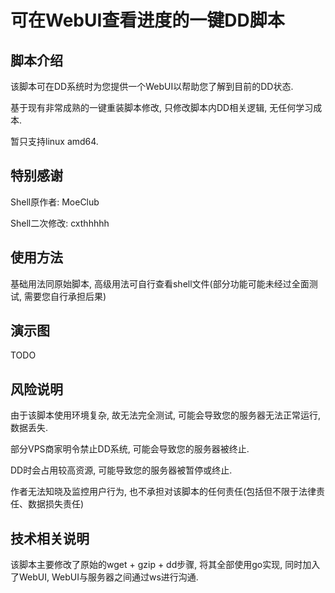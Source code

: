 # 可在WebUI查看进度的一键DD脚本

## 脚本介绍

该脚本可在DD系统时为您提供一个WebUI以帮助您了解到目前的DD状态.

基于现有非常成熟的一键重装脚本修改, 只修改脚本内DD相关逻辑, 无任何学习成本.

暂只支持linux amd64.

## 特别感谢

Shell原作者: MoeClub

Shell二次修改: cxthhhhh

## 使用方法

基础用法同原始脚本, 高级用法可自行查看shell文件(部分功能可能未经过全面测试, 需要您自行承担后果)

## 演示图

TODO

## 风险说明

由于该脚本使用环境复杂, 故无法完全测试, 可能会导致您的服务器无法正常运行,数据丢失.

部分VPS商家明令禁止DD系统, 可能会导致您的服务器被终止.

DD时会占用较高资源, 可能导致您的服务器被暂停或终止.

作者无法知晓及监控用户行为, 也不承担对该脚本的任何责任(包括但不限于法律责任、数据损失责任)

## 技术相关说明

该脚本主要修改了原始的wget + gzip + dd步骤, 将其全部使用go实现, 同时加入了WebUI, WebUI与服务器之间通过ws进行沟通.


